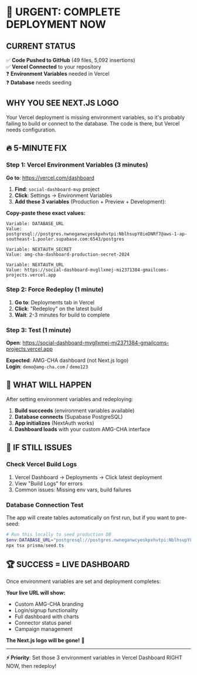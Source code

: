 # 🚨 URGENT: COMPLETE DEPLOYMENT NOW

## **CURRENT STATUS**
✅ **Code Pushed to GitHub** (49 files, 5,092 insertions)  
✅ **Vercel Connected** to your repository  
❓ **Environment Variables** needed in Vercel  
❓ **Database** needs seeding  

## **WHY YOU SEE NEXT.JS LOGO**

Your Vercel deployment is missing environment variables, so it's probably failing to build or connect to the database. The code is there, but Vercel needs configuration.

## **🔥 5-MINUTE FIX**

### **Step 1: Vercel Environment Variables (3 minutes)**

**Go to**: https://vercel.com/dashboard

1. **Find**: `social-dashboard-mvp` project
2. **Click**: Settings → Environment Variables  
3. **Add these 3 variables** (Production + Preview + Development):

**Copy-paste these exact values:**

```
Variable: DATABASE_URL
Value: postgresql://postgres.nwneganwcyeskpxhvtpi:NblhsupY8ieDNRf7@aws-1-ap-southeast-1.pooler.supabase.com:6543/postgres

Variable: NEXTAUTH_SECRET  
Value: amg-cha-dashboard-production-secret-2024

Variable: NEXTAUTH_URL
Value: https://social-dashboard-mvgllxmej-mi2371384-gmailcoms-projects.vercel.app
```

### **Step 2: Force Redeploy (1 minute)**

1. **Go to**: Deployments tab in Vercel
2. **Click**: "Redeploy" on the latest build
3. **Wait**: 2-3 minutes for build to complete

### **Step 3: Test (1 minute)**

**Open**: https://social-dashboard-mvgllxmej-mi2371384-gmailcoms-projects.vercel.app

**Expected**: AMG-CHA dashboard (not Next.js logo)  
**Login**: `demo@amg-cha.com` / `demo123`

## **🎯 WHAT WILL HAPPEN**

After setting environment variables and redeploying:

1. **Build succeeds** (environment variables available)
2. **Database connects** (Supabase PostgreSQL)
3. **App initializes** (NextAuth works)
4. **Dashboard loads** with your custom AMG-CHA interface

## **🚨 IF STILL ISSUES**

### **Check Vercel Build Logs**
1. Vercel Dashboard → Deployments → Click latest deployment
2. View "Build Logs" for errors
3. Common issues: Missing env vars, build failures

### **Database Connection Test**
The app will create tables automatically on first run, but if you want to pre-seed:

```powershell
# Run this locally to seed production DB
$env:DATABASE_URL="postgresql://postgres.nwneganwcyeskpxhvtpi:NblhsupY8ieDNRf7@aws-1-ap-southeast-1.pooler.supabase.com:6543/postgres"
npx tsx prisma/seed.ts
```

## **🏆 SUCCESS = LIVE DASHBOARD**

Once environment variables are set and deployment completes:

**Your live URL will show:**
- Custom AMG-CHA branding
- Login/signup functionality  
- Full dashboard with charts
- Connector status panel
- Campaign management

**The Next.js logo will be gone!** 🎉

---

**⚡ Priority**: Set those 3 environment variables in Vercel Dashboard RIGHT NOW, then redeploy! 